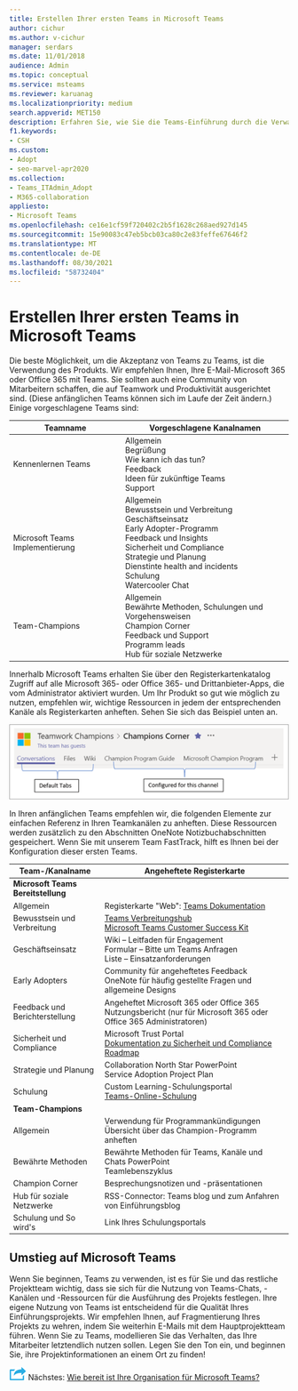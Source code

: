 ```yaml
---
title: Erstellen Ihrer ersten Teams in Microsoft Teams
author: cichur
ms.author: v-cichur
manager: serdars
ms.date: 11/01/2018
audience: Admin
ms.topic: conceptual
ms.service: msteams
ms.reviewer: karuanag
ms.localizationpriority: medium
search.appverid: MET150
description: Erfahren Sie, wie Sie die Teams-Einführung durch die Verwaltung Ihrer Microsoft 365- oder Office 365-Bereitstellung mit Teams und wie Sie wichtige Ressourcen in den entsprechenden Kanälen als Registerkarten anheften können.
f1.keywords:
- CSH
ms.custom:
- Adopt
- seo-marvel-apr2020
ms.collection:
- Teams_ITAdmin_Adopt
- M365-collaboration
appliesto:
- Microsoft Teams
ms.openlocfilehash: ce16e1cf59f720402c2b5f1628c268aed927d145
ms.sourcegitcommit: 15e90083c47eb5bcb03ca80c2e83feffe67646f2
ms.translationtype: MT
ms.contentlocale: de-DE
ms.lasthandoff: 08/30/2021
ms.locfileid: "58732404"
---
```

# <a name="create-your-first-teams-in-microsoft-teams"></a>Erstellen Ihrer ersten Teams in Microsoft Teams

Die beste Möglichkeit, um die Akzeptanz von Teams zu Teams, ist die Verwendung des Produkts. Wir empfehlen Ihnen, Ihre E-Mail-Microsoft 365 oder Office 365 mit Teams. Sie sollten auch eine Community von Mitarbeitern schaffen, die auf Teamwork und Produktivität ausgerichtet sind. (Diese anfänglichen Teams können sich im Laufe der Zeit ändern.) Einige vorgeschlagene Teams sind:

| Teamname | Vorgeschlagene Kanalnamen |
| --------- | ---------------------- |
| Kennenlernen Teams | Allgemein</br> Begrüßung</br> Wie kann ich das tun?</br>Feedback </br> Ideen für zukünftige Teams </br> Support |
| Microsoft Teams Implementierung | Allgemein <br/> Bewusstsein und Verbreitung <br/> Geschäftseinsatz <br/> Early Adopter-Programm <br/> Feedback und Insights <br/> Sicherheit und Compliance <br/> Strategie und Planung <br/> Dienstinte health and incidents <br/> Schulung <br/> Watercooler Chat |
| Team-Champions | Allgemein <br/> Bewährte Methoden, Schulungen und Vorgehensweisen <br/> Champion Corner <br/> Feedback und Support <br/> Programm leads <br/> Hub für soziale Netzwerke |

Innerhalb Microsoft Teams erhalten Sie [](/microsoftteams/platform/concepts/tabs/tabs-overview) über den Registerkartenkatalog Zugriff auf alle Microsoft 365- oder Office 365- und Drittanbieter-Apps, die vom Administrator aktiviert wurden. Um Ihr Produkt so gut wie möglich zu nutzen, empfehlen wir, wichtige Ressourcen in jedem der entsprechenden Kanäle als Registerkarten anheften. Sehen Sie sich das Beispiel unten an.

![Screenshot mit Standardregisterkarten und benutzerdefinierten Registerkarten.](media/teams-adoption-tab-example.png)

In Ihren anfänglichen Teams empfehlen wir, die folgenden Elemente zur einfachen Referenz in Ihren Teamkanälen zu anheften. Diese Ressourcen werden zusätzlich zu den Abschnitten OneNote Notizbuchabschnitten gespeichert. Wenn Sie mit unserem Team FastTrack, hilft es Ihnen bei der Konfiguration dieser ersten Teams. 

|Team-/Kanalname | Angeheftete Registerkarte |
|----------------- | ---------- |
| **Microsoft Teams Bereitstellung** ||
| Allgemein | Registerkarte "Web": [Teams Dokumentation](./index.yml) |
| Bewusstsein und Verbreitung | [Teams Verbreitungshub](https://aka.ms/DriveTeamsAdoption)<br/>[Microsoft Teams Customer Success Kit](https://aka.ms/TeamsCustomerSuccess)|
| Geschäftseinsatz | Wiki – Leitfaden für Engagement<br/>Formular – Bitte um Teams Anfragen<br/>Liste – Einsatzanforderungen |
|Early Adopters | Community für angeheftetes Feedback <br/> OneNote für häufig gestellte Fragen und allgemeine Designs |
| Feedback und Berichterstellung | Angeheftet Microsoft 365 oder Office 365 Nutzungsbericht (nur für Microsoft 365 oder Office 365 Administratoren) |
| Sicherheit und Compliance | Microsoft Trust Portal <br/> [Dokumentation zu Sicherheit und Compliance](/office365/securitycompliance/index)<br/> [Roadmap](/office365/securitycompliance/security-roadmap) |
| Strategie und Planung | Collaboration North Star PowerPoint <br/> Service Adoption Project Plan |
| Schulung | Custom Learning-Schulungsportal <br/> [Teams-Online-Schulung](https://aka.ms/TeamsTraining) |
| **Team-Champions**|  |
| Allgemein | Verwendung für Programmankündigungen <br/> Übersicht über das Champion-Programm anheften |
| Bewährte Methoden | Bewährte Methoden für Teams, Kanäle und Chats PowerPoint <br/> Teamlebenszyklus |
| Champion Corner | Besprechungsnotizen und -präsentationen |
| Hub für soziale Netzwerke | RSS-Connector: Teams blog und zum Anfahren von Einführungsblog |
| Schulung und So wird's | Link Ihres Schulungsportals |

## <a name="making-the-switch-to-microsoft-teams"></a>Umstieg auf Microsoft Teams

Wenn Sie beginnen, Teams zu verwenden, ist es für Sie und das restliche Projektteam wichtig, dass sie sich für die Nutzung von Teams-Chats, -Kanälen und -Ressourcen für die Ausführung des Projekts festlegen. Ihre eigene Nutzung von Teams ist entscheidend für die Qualität Ihres Einführungsprojekts. Wir empfehlen Ihnen, auf Fragmentierung Ihres Projekts zu wehren, indem Sie weiterhin E-Mails mit dem Hauptprojektteam führen. Wenn Sie zu Teams, modellieren Sie das Verhalten, das Ihre Mitarbeiter letztendlich nutzen sollen. Legen Sie den Ton ein, und beginnen Sie, ihre Projektinformationen an einem Ort zu finden!  

![Ein Symbol, das den nächsten Schritt zeigt.](media/teams-adoption-next-icon.png) Nächstes: [Wie bereit ist Ihre Organisation für Microsoft Teams?](teams-adoption-assess-readiness.md)
